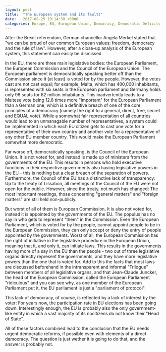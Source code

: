 ```yaml
---
layout: post
title:  "The European system and its faults"
date:   2017-08-29 19:14:38 +0000
categories: Europe, EU, European Union, Democracy, Democratic Deficits
---
```

After the Brexit referendum, German chancellor Angela Merkel stated that "we can be proud of our common European values: freedom, democracy
and the rule of law". However, after a close-up analysis of the European system, this statement can easily be dismissed.

In the EU, there are three main legislative bodies: the European Parliament, the European Commission and the Council of the European Union.
The European parliament is democratically speaking better off than the Commission since it (at least) is voted for by the people. However,
the votes cast are not cast equal; for example, Malta, which has 400,000 inhabitants, is represented with six seats in the European 
parliament and Germany holds only 96 seats for 82 million inhabitants. This inadvertently leads to a Maltese vote being 12.8 times more
"important" for the European Parliament than a German one, which is a definitive breach of one of the core principles of a democracy
(namely the right to a general, direct, free, secret and EQUAL vote). While a somewhat fair representation of all countries would lead to
an unmanagable number of representatives, a system could be implemented in which each EU citizen gets to cast one vote for a representative
of their own country and another vote for a representative of any other EU member country. This would make the European Parliament somewhat
more democratic.

Far worse off, democratically speaking, is the Council of the European Union. It is not voted for, and instead is made up of ministers from
the governments of the EU. This results in persons who hold executive functions in their respective governments also having legislative
powers in the EU - this is nothing but a clear breach of the separation of powers. Furthermore, the Council of the EU has a distinctive
lack of transparency: Up to the treaty of Lissabon, all meetings of the Council of the EU were not open for the public. However, since the
treaty, not much has changed: The most important meetings, those concerning "general matters" and "foreign matters" are still held 
non-publicly.

But worst of all of them is European Commission. It is also not voted for, instead it is appointed by the governments of the EU. The
populus has no say in who gets to represent "them" in the Commission. Even the European Parliament, which is voted for by the people, 
cannot appoint people to be in the European Commission, they can only accept or deny the entry of people appointed by the governments.
Worst of all, the European Commission has the right of initiative in the legislative procedure in the European Union, meaning that it, 
and only it, can initiate laws. This results in the governments having more of a say in the EU than the people - two out of three
legislative organs directly represent the governments, and they have more legislative powers than the one that is voted for. Add to this 
the facts that most laws are discussed beforehand in the intransparent and informal "Trilogue" between members of all legislative organs,
and that Jean-Claude Juncker, the head of the European Commission, called the European Parliament "ridiculous"
and you can see why, as one member of the European Parliament put it, the EU parliament is just a "parliament of protocol".

This lack of democracy, of course, is reflected by a lack of interest by the voter: For years now, the participation rate in EU elections
has been going down. Interestingly enough, the EU is probably also the only government-like entity in which a vast majority of its
nocitizens do not know their "Head of State".

All of these factors combined lead to the conclusion that the EU needs urgent democratic reforms, if possible even with elements of a
direct democracy. The question is just wether it is going to do that, and the answer is probably not.
